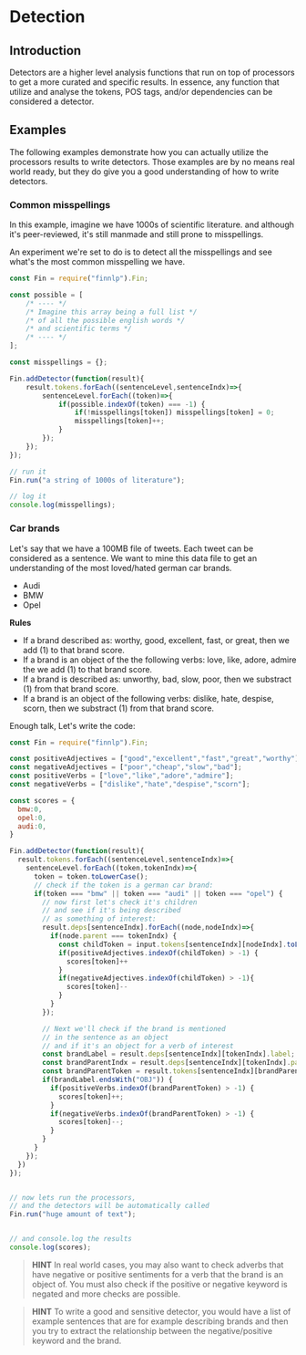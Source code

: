 # Detection


## Introduction

Detectors are a higher level analysis functions that run on top of processors to get a more curated and specific results. In essence, any function that utilize and analyse the tokens, POS tags, and/or dependencies can be considered a detector.

## Examples

The following examples demonstrate how you can actually utilize the processors results to write detectors. Those examples are by no means real world ready, but they do give you a good understanding of how to write detectors.

### Common misspellings

In this example, imagine we have 1000s of scientific literature. and although it's peer-reviewed, it's still manmade and still prone to misspellings.

An experiment we're set to do is to detect all the misspellings and see what's the most common misspelling we have.

```javascript
const Fin = require("finnlp").Fin;

const possible = [
    /* ---- */
    /* Imagine this array being a full list */
    /* of all the possible english words */
    /* and scientific terms */
    /* ---- */
];

const misspellings = {};

Fin.addDetector(function(result){
    result.tokens.forEach((sentenceLevel,sentenceIndx)=>{
        sentenceLevel.forEach((token)=>{
            if(possible.indexOf(token) === -1) {
                if(!misspellings[token]) misspellings[token] = 0;
                misspellings[token]++;
            }
        });
    });
});

// run it
Fin.run("a string of 1000s of literature");

// log it
console.log(misspellings);

```

### Car brands

Let's say that we have a 100MB file of tweets. Each tweet can be considered as a sentence. We want to mine this data file to get an understanding of the most loved/hated german car brands.

- Audi
- BMW
- Opel

__Rules__

- If a brand described as: worthy, good, excellent, fast, or great, then we add (1) to that brand score.
- If a brand is an object of the the following verbs: love, like, adore, admire the we add (1) to that brand score.
- If a brand is described as: unworthy, bad, slow, poor, then we substract (1) from that brand score.
- If a brand is an object of the following verbs: dislike, hate, despise, scorn, then we substract (1) from that brand score.

Enough talk, Let's write the code:

```javascript
const Fin = require("finnlp").Fin;

const positiveAdjectives = ["good","excellent","fast","great","worthy"];
const negativeAdjectives = ["poor","cheap","slow","bad"];
const positiveVerbs = ["love","like","adore","admire"];
const negativeVerbs = ["dislike","hate","despise","scorn"];

const scores = {
  bmw:0,
  opel:0,
  audi:0,
}

Fin.addDetector(function(result){
  result.tokens.forEach((sentenceLevel,sentenceIndx)=>{
    sentenceLevel.forEach((token,tokenIndx)=>{
      token = token.toLowerCase();
      // check if the token is a german car brand:
      if(token === "bmw" || token === "audi" || token === "opel") {
        // now first let's check it's children
        // and see if it's being described
        // as something of interest:
        result.deps[sentenceIndx].forEach((node,nodeIndx)=>{
          if(node.parent === tokenIndx) {
            const childToken = input.tokens[sentenceIndx][nodeIndx].toLowerCase();
            if(positiveAdjectives.indexOf(childToken) > -1) {
              scores[token]++
            }
            if(negativeAdjectives.indexOf(childToken) > -1){
              scores[token]--
            }
          }
        });

        // Next we'll check if the brand is mentioned
        // in the sentence as an object
        // and if it's an object for a verb of interest
        const brandLabel = result.deps[sentenceIndx][tokenIndx].label;
        const brandParentIndx = result.deps[sentenceIndx][tokenIndx].parent;
        const brandParentToken = result.tokens[sentenceIndx][brandParentIndx].toLowerCase();
        if(brandLabel.endsWith("OBJ")) {
          if(positiveVerbs.indexOf(brandParentToken) > -1) {
            scores[token]++;
          }
          if(negativeVerbs.indexOf(brandParentToken) > -1) {
            scores[token]--;
          }
        }
      }
    });
  })
});


// now lets run the processors,
// and the detectors will be automatically called
Fin.run("huge amount of text");


// and console.log the results
console.log(scores);
```


> __HINT__
> In real world cases, you may also want to check adverbs that have negative or positive sentiments for a verb that the brand is an object of. You must also check if the positive or negative keyword is negated and more checks are possible.
>


> __HINT__
> To write a good and sensitive detector, you would have a list of example sentences that are for example describing brands and then you try to extract the relationship between the negative/positive keyword and the brand.
